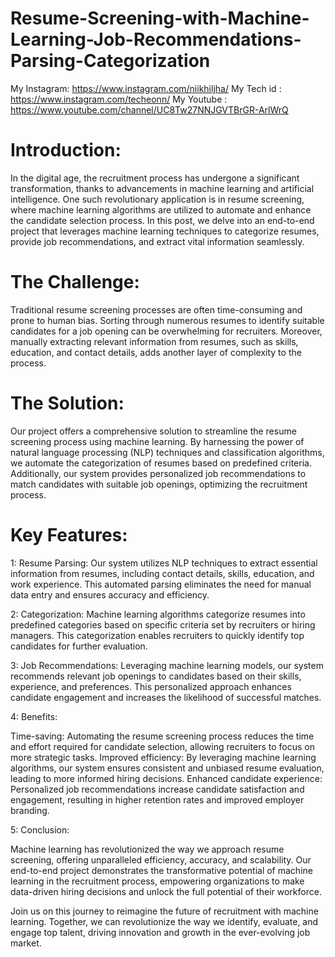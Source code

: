 # Resume-Screening-with-Machine-Learning-Job-Recommendations-Parsing-Categorization

My Instagram: https://www.instagram.com/niikhiljha/
My Tech id : https://www.instagram.com/techeonn/
My Youtube : https://www.youtube.com/channel/UC8Tw27NNJGVTBrGR-ArlWrQ

# Introduction:

In the digital age, the recruitment process has undergone a significant transformation, thanks to advancements in machine learning and artificial intelligence. One such revolutionary application is in resume screening, where machine learning algorithms are utilized to automate and enhance the candidate selection process. In this post, we delve into an end-to-end project that leverages machine learning techniques to categorize resumes, provide job recommendations, and extract vital information seamlessly.

# The Challenge:

Traditional resume screening processes are often time-consuming and prone to human bias. Sorting through numerous resumes to identify suitable candidates for a job opening can be overwhelming for recruiters. Moreover, manually extracting relevant information from resumes, such as skills, education, and contact details, adds another layer of complexity to the process.

# The Solution:

Our project offers a comprehensive solution to streamline the resume screening process using machine learning. By harnessing the power of natural language processing (NLP) techniques and classification algorithms, we automate the categorization of resumes based on predefined criteria. Additionally, our system provides personalized job recommendations to match candidates with suitable job openings, optimizing the recruitment process.

# Key Features:

1: Resume Parsing: Our system utilizes NLP techniques to extract essential information from resumes, including contact details, skills, education, and work experience. This automated parsing eliminates the need for manual data entry and ensures accuracy and efficiency.

2: Categorization: Machine learning algorithms categorize resumes into predefined categories based on specific criteria set by recruiters or hiring managers. This categorization enables recruiters to quickly identify top candidates for further evaluation.

3: Job Recommendations: Leveraging machine learning models, our system recommends relevant job openings to candidates based on their skills, experience, and preferences. This personalized approach enhances candidate engagement and increases the likelihood of successful matches.

4: Benefits:

Time-saving: Automating the resume screening process reduces the time and effort required for candidate selection, allowing recruiters to focus on more strategic tasks.
Improved efficiency: By leveraging machine learning algorithms, our system ensures consistent and unbiased resume evaluation, leading to more informed hiring decisions.
Enhanced candidate experience: Personalized job recommendations increase candidate satisfaction and engagement, resulting in higher retention rates and improved employer branding.


5: Conclusion:

Machine learning has revolutionized the way we approach resume screening, offering unparalleled efficiency, accuracy, and scalability. Our end-to-end project demonstrates the transformative potential of machine learning in the recruitment process, empowering organizations to make data-driven hiring decisions and unlock the full potential of their workforce.

Join us on this journey to reimagine the future of recruitment with machine learning. Together, we can revolutionize the way we identify, evaluate, and engage top talent, driving innovation and growth in the ever-evolving job market.




